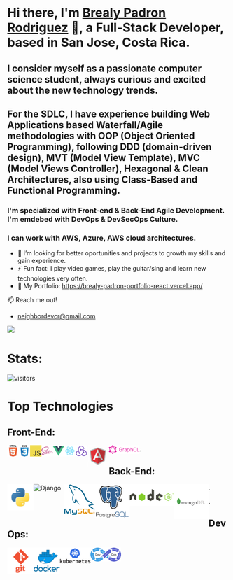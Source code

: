 # Hi there, I'm [Brealy Padron Rodriguez](https://brealy-padron-portfolio-react.vercel.app/) 👋, a Full-Stack Developer, based in San Jose, Costa Rica.
## I consider myself as a passionate computer science student, always curious and excited about the new technology trends.
## For the SDLC, I have experience building Web Applications based Waterfall/Agile methodologies with OOP (Object Oriented Programming), following DDD (domain-driven design), MVT (Model View Template), MVC (Model Views Controller), Hexagonal & Clean Architectures, also using Class-Based and Functional Programming.

### I'm specialized with Front-end & Back-End Agile Development. I'm emdebed with DevOps & DevSecOps Culture.
### I can work with AWS, Azure, AWS cloud architectures.

- 🤔 I’m looking for better oportunities and projects to growth my skills and gain experience.
- ⚡ Fun fact: I play video games, play the guitar/sing and learn new technologies very often.
- 🔭 My Portfolio: https://brealy-padron-portfolio-react.vercel.app/
<p align = "center">

:mailbox: Reach me out!
  </p>

- neighbordevcr@gmail.com

<p align = "center">

[<img src="https://img.shields.io/badge/LinkedIn-0077B5?style=for-the-badge&logo=linkedin&logoColor=white" />](https://www.linkedin.com/in/bfpr131095/)

</p>
<p align = "center">
  
  
# Stats: 
![visitors](https://visitor-badge.glitch.me/badge?page_id=nigarumovum.nigarumovum)



# Top Technologies

## Front-End:

<img align="left" alt="HTML5" width="26px" src="https://raw.githubusercontent.com/github/explore/80688e429a7d4ef2fca1e82350fe8e3517d3494d/topics/html/html.png" />

<img align="left" alt="CSS3" width="26px" 
src="https://raw.githubusercontent.com/github/explore/80688e429a7d4ef2fca1e82350fe8e3517d3494d/topics/css/css.png" />

<img align="left" alt="JavaScript" width="26px" src="https://raw.githubusercontent.com/github/explore/80688e429a7d4ef2fca1e82350fe8e3517d3494d/topics/javascript/javascript.png" />

<img align="left" alt="SASS" width="26px" src="https://raw.githubusercontent.com/github/explore/80688e429a7d4ef2fca1e82350fe8e3517d3494d/topics/sass/sass.png" />

<img align="left" alt="Vue" width="26px" src="https://raw.githubusercontent.com/github/explore/80688e429a7d4ef2fca1e82350fe8e3517d3494d/topics/vue/vue.png" />

<img align="left" alt="React" width="26px" src="https://raw.githubusercontent.com/github/explore/80688e429a7d4ef2fca1e82350fe8e3517d3494d/topics/react/react.png" />

<img align="left" alt="Redux" width="26px" src="https://raw.githubusercontent.com/github/explore/80688e429a7d4ef2fca1e82350fe8e3517d3494d/topics/redux/redux.png" />

<img align="left" alt="angular" width="50px" src="img/angular.png" />

<img align="left" alt="graph" width="70px" src="img/graphql.png" />

.

## Back-End: 

<img align="left" alt="python" width="60px" src="https://raw.githubusercontent.com/github/explore/80688e429a7d4ef2fca1e82350fe8e3517d3494d/topics/python/python.png" />

<img align="left" alt="Django" width="70px" src="https://imgr.search.brave.com/ZKNMXfE64eK_WGX4yJd9c8IHRzWjiX_zs9rS0ucN5G8/fit/1200/1200/ce/1/aHR0cHM6Ly8xMDAw/bWFyY2FzLm5ldC93/cC1jb250ZW50L3Vw/bG9hZHMvMjAyMS8w/Ni9EamFuZ28tTG9n/by0yMDQ4eDEyODAu/cG5n"/>

<img align="left" alt="mysql" width="70px" src="img/mysql.png" />

<img align="left" alt="postgre" width="80px" src="img/postgresql.png" />

<img align="left" alt="node" width="100px" src="img/nodejs.png" />

<img align="left" alt="mongodb" width="80px" src="img/mongodb.png" />

.

.


## DevOps: 

<img align="left" alt="git" width="60px" src="img/git.png" />

<img align="left" alt="Docker" width="60px" src="https://raw.githubusercontent.com/github/explore/80688e429a7d4ef2fca1e82350fe8e3517d3494d/topics/docker/docker.png" />

<img align="left" alt="k8s" width="70px" src="img/k8s.png" />

<img align="left" alt="devops" width="70px" src="img/devops.png" />

